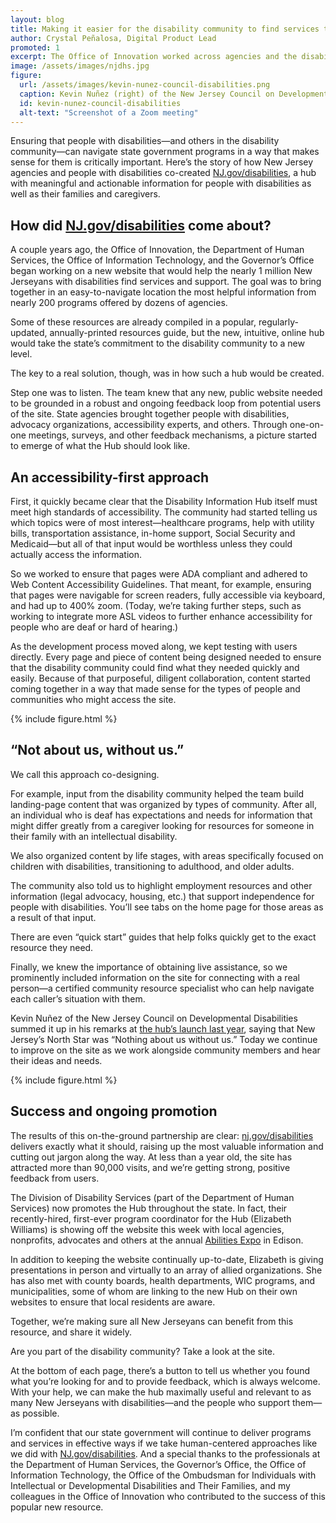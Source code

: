 ```yaml
---
layout: blog
title: Making it easier for the disability community to find services through NJ.gov/disabilities
author: Crystal Peñalosa, Digital Product Lead
promoted: 1
excerpt: The Office of Innovation worked across agencies and the disability community to create a popular hub of resources for New Jerseyans with disabilities, their families, and caregivers.
image: /assets/images/njdhs.jpg
figure:
  url: /assets/images/kevin-nunez-council-disabilities.png
  caption: Kevin Nuñez (right) of the New Jersey Council on Developmental Disabilities speaks via Zoom at the launch of the Disability Information Hub last year.
  id: kevin-nunez-council-disabilities
  alt-text: "Screenshot of a Zoom meeting"
---
```


Ensuring that people with disabilities&mdash;and others in the disability community&mdash;can navigate state government programs in a way that makes sense for them is critically important. Here’s the story of how New Jersey agencies and people with disabilities co-created [NJ.gov/disabilities](http://NJ.gov/disabilities), a hub with meaningful and actionable information for people with disabilities as well as their families and caregivers.

## How did [NJ.gov/disabilities](http://NJ.gov/disabilities) come about?

A couple years ago, the Office of Innovation, the Department of Human Services, the Office of Information Technology, and the Governor’s Office began working on a new website that would help the nearly 1 million New Jerseyans with disabilities find services and support. The goal was to bring together in an easy-to-navigate location the most helpful information from nearly 200 programs offered by dozens of agencies.

Some of these resources are already compiled in a popular, regularly-updated, annually-printed resources guide, but the new, intuitive, online hub would take the state’s commitment to the disability community to a new level.

The key to a real solution, though, was in how such a hub would be created.

Step one was to listen. The team knew that any new, public website needed to be grounded in a robust and ongoing feedback loop from potential users of the site. State agencies brought together people with disabilities, advocacy organizations, accessibility experts, and others. Through one-on-one meetings, surveys, and other feedback mechanisms, a picture started to emerge of what the Hub should look like.

## An accessibility-first approach

First, it quickly became clear that the Disability Information Hub itself must meet high standards of accessibility. The community had started telling us which topics were of most interest&mdash;healthcare programs, help with utility bills, transportation assistance, in-home support, Social Security and Medicaid&mdash;but all of that input would be worthless unless they could actually access the information.

So we worked to ensure that pages were ADA compliant and adhered to Web Content Accessibility Guidelines. That meant, for example, ensuring that pages were navigable for screen readers, fully accessible via keyboard, and had up to 400% zoom. (Today, we’re taking further steps, such as working to integrate more ASL videos to further enhance accessibility for people who are deaf or hard of hearing.)

As the development process moved along, we kept testing with users directly. Every page and piece of content being designed needed to ensure that the disability community could find what they needed quickly and easily. Because of that purposeful, diligent collaboration, content started coming together in a way that made sense for the types of people and communities who might access the site.

{% include figure.html %}

## “Not about us, without us.”

We call this approach co-designing.

For example, input from the disability community helped the team build landing-page content that was organized by types of community. After all, an individual who is deaf has expectations and needs for information that might differ greatly from a caregiver looking for resources for someone in their family with an intellectual disability.

We also organized content by life stages, with areas specifically focused on children with disabilities, transitioning to adulthood, and older adults.

The community also told us to highlight employment resources and other information (legal advocacy, housing, etc.) that support independence for people with disabilities. You’ll see tabs on the home page for those areas as a result of that input.

There are even “quick start” guides that help folks quickly get to the exact resource they need.

Finally, we knew the importance of obtaining live assistance, so we prominently included information on the site for connecting with a real person&mdash;a certified community resource specialist who can help navigate each caller’s situation with them.

Kevin Nuñez of the New Jersey Council on Developmental Disabilities summed it up in his remarks at [the hub’s launch last year](https://www.youtube.com/live/54GmKD-Pd1c?), saying that New Jersey’s North Star was “Nothing about us without us.” Today we continue to improve on the site as we work alongside community members and hear their ideas and needs.

{% include figure.html %}

## Success and ongoing promotion

The results of this on-the-ground partnership are clear: [nj.gov/disabilities](http://nj.gov/disabilities) delivers exactly what it should, raising up the most valuable information and cutting out jargon along the way. At less than a year old, the site has attracted more than 90,000 visits, and we’re getting strong, positive feedback from users.

The Division of Disability Services (part of the Department of Human Services) now promotes the Hub throughout the state. In fact, their recently-hired, first-ever program coordinator for the Hub (Elizabeth Williams) is showing off the website this week with local agencies, nonprofits, advocates and others at the annual [Abilities Expo](https://www.abilities.com/) in Edison.

In addition to keeping the website continually up-to-date, Elizabeth is giving presentations in person and virtually to an array of allied organizations. She has also met with county boards, health departments, WIC programs, and municipalities, some of whom are linking to the new Hub on their own websites to ensure that local residents are aware.

Together, we’re making sure all New Jerseyans can benefit from this resource, and share it widely.

Are you part of the disability community? Take a look at the site.

At the bottom of each page, there’s a button to tell us whether you found what you’re looking for and to provide feedback, which is always welcome. With your help, we can make the hub maximally useful and relevant to as many New Jerseyans with disabilities&mdash;and the people who support them&mdash;as possible.

I’m confident that our state government will continue to deliver programs and services in effective ways if we take human-centered approaches like we did with [NJ.gov/disabilities](http://NJ.gov/disabilities). And a special thanks to the professionals at the Department of Human Services, the Governor’s Office, the Office of Information Technology, the Office of the Ombudsman for Individuals with Intellectual or Developmental Disabilities and Their Families, and my colleagues in the Office of Innovation who contributed to the success of this popular new resource.
